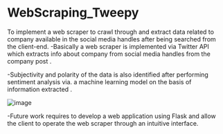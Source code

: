 # WebScraping_Tweepy
To implement a web scraper to crawl through and extract data related to company available in the social media handles after being searched from the client-end.
-Basically  a web scraper is implemented via Twitter API which extracts info about company from social media handles from the company post .

-Subjectivity and polarity of the data is also identified after performing sentiment analysis via. a machine learning model on the basis of information extracted .

![image](https://user-images.githubusercontent.com/102504798/178594446-ddd65b29-3380-40ef-9581-50cd6e01a77f.png)

-Future work requires to develop a web application using Flask  and allow the client to operate the web scraper through an intuitive interface. 
